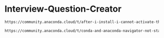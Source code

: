 # Interview-Question-Creator

```bash
https://community.anaconda.cloud/t/after-i-install-i-cannot-activate-the-enviroment-and-i-fixed-it-but-what-was-wrong/59968

https://community.anaconda.cloud/t/conda-and-anaconda-navigator-not-starting/61555 
```